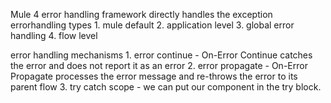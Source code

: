 Mule 4 error handling framework directly handles the exception
errorhandling types
	1. mule default
	2. application level
	3. global error handling
	4. flow level
	
error handling mechanisms
	1. error continue - On-Error Continue catches the error and does not report it as an error
	2. error propagate -  On-Error Propagate processes the error message and re-throws the error to its parent flow
	3. try catch scope - we can put our component in the try block.